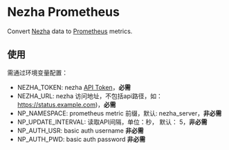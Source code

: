 # Nezha Prometheus

Convert [Nezha][] data to [Prometheus][] metrics.


## 使用

需通过环境变量配置：

* NEZHA_TOKEN: nezha [API Token](https://nezha.wiki/guide/api.html#%E5%88%9B%E5%BB%BA-token)，**必需**
* NEZHA_URL: nezha 访问地址，不包括api路径，如：https://status.example.com)，**必需**
* NP_NAMESPACE: prometheus metric 前缀，默认: nezha_server，**非必需**
* NP_UPDATE_INTERVAL: 读取API间隔，单位：秒， 默认： 5，**非必需**
* NP_AUTH_USR: basic auth username **非必需**
* NP_AUTH_PWD: basic auth password **非必需**


[Nezha]:        https://nezha.wiki/
[Prometheus]:   https://prometheus.io/
